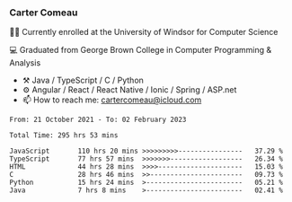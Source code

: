 ### Carter Comeau

🙋‍♂️ Currently enrolled at the University of Windsor for Computer Science

💻 Graduated from George Brown College in Computer Programming & Analysis

- ⚒️ Java / TypeScript / C / Python
- ⚙️ Angular / React / React Native / Ionic / Spring / ASP.net
- 📫 How to reach me: cartercomeau@icloud.com

<!--START_SECTION:waka-->

```text
From: 21 October 2021 - To: 02 February 2023

Total Time: 295 hrs 53 mins

JavaScript       110 hrs 20 mins >>>>>>>>>----------------   37.29 %
TypeScript       77 hrs 57 mins  >>>>>>>------------------   26.34 %
HTML             44 hrs 28 mins  >>>>---------------------   15.03 %
C                28 hrs 46 mins  >>-----------------------   09.73 %
Python           15 hrs 24 mins  >------------------------   05.21 %
Java             7 hrs 8 mins    >------------------------   02.41 %
```

<!--END_SECTION:waka-->
